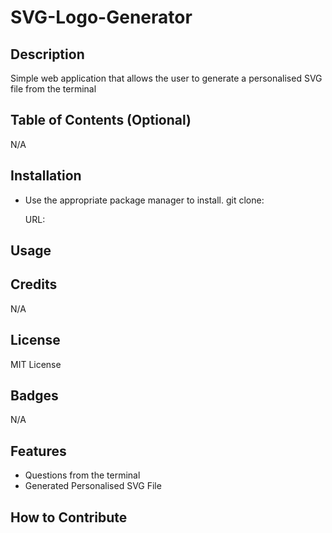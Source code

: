 # SVG-Logo-Generator

## Description

Simple web application that allows the user to generate a personalised SVG file from the terminal

## Table of Contents (Optional)

N/A

## Installation

- Use the appropriate package manager to install.
  git clone: 

  URL: 
## Usage


## Credits

N/A

## License

MIT License

## Badges

N/A

## Features
- Questions from the terminal
- Generated Personalised SVG File

## How to Contribute
